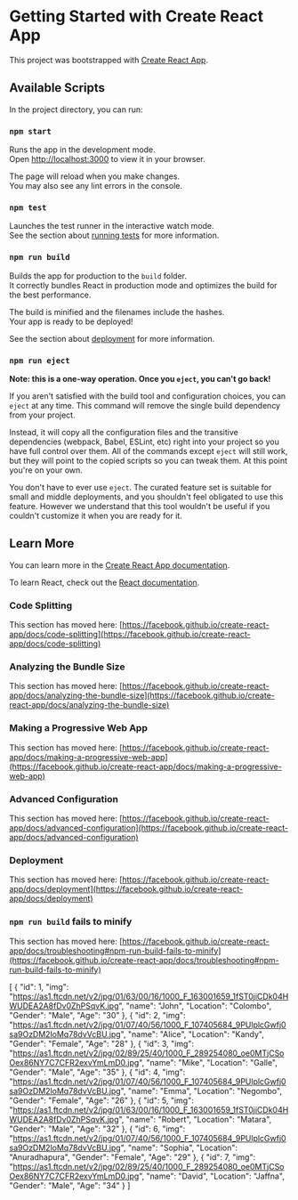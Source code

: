# Getting Started with Create React App

This project was bootstrapped with [Create React App](https://github.com/facebook/create-react-app).

## Available Scripts

In the project directory, you can run:

### `npm start`

Runs the app in the development mode.\
Open [http://localhost:3000](http://localhost:3000) to view it in your browser.

The page will reload when you make changes.\
You may also see any lint errors in the console.

### `npm test`

Launches the test runner in the interactive watch mode.\
See the section about [running tests](https://facebook.github.io/create-react-app/docs/running-tests) for more information.

### `npm run build`

Builds the app for production to the `build` folder.\
It correctly bundles React in production mode and optimizes the build for the best performance.

The build is minified and the filenames include the hashes.\
Your app is ready to be deployed!

See the section about [deployment](https://facebook.github.io/create-react-app/docs/deployment) for more information.

### `npm run eject`

**Note: this is a one-way operation. Once you `eject`, you can't go back!**

If you aren't satisfied with the build tool and configuration choices, you can `eject` at any time. This command will remove the single build dependency from your project.

Instead, it will copy all the configuration files and the transitive dependencies (webpack, Babel, ESLint, etc) right into your project so you have full control over them. All of the commands except `eject` will still work, but they will point to the copied scripts so you can tweak them. At this point you're on your own.

You don't have to ever use `eject`. The curated feature set is suitable for small and middle deployments, and you shouldn't feel obligated to use this feature. However we understand that this tool wouldn't be useful if you couldn't customize it when you are ready for it.

## Learn More

You can learn more in the [Create React App documentation](https://facebook.github.io/create-react-app/docs/getting-started).

To learn React, check out the [React documentation](https://reactjs.org/).

### Code Splitting

This section has moved here: [https://facebook.github.io/create-react-app/docs/code-splitting](https://facebook.github.io/create-react-app/docs/code-splitting)

### Analyzing the Bundle Size

This section has moved here: [https://facebook.github.io/create-react-app/docs/analyzing-the-bundle-size](https://facebook.github.io/create-react-app/docs/analyzing-the-bundle-size)

### Making a Progressive Web App

This section has moved here: [https://facebook.github.io/create-react-app/docs/making-a-progressive-web-app](https://facebook.github.io/create-react-app/docs/making-a-progressive-web-app)

### Advanced Configuration

This section has moved here: [https://facebook.github.io/create-react-app/docs/advanced-configuration](https://facebook.github.io/create-react-app/docs/advanced-configuration)

### Deployment

This section has moved here: [https://facebook.github.io/create-react-app/docs/deployment](https://facebook.github.io/create-react-app/docs/deployment)

### `npm run build` fails to minify

This section has moved here: [https://facebook.github.io/create-react-app/docs/troubleshooting#npm-run-build-fails-to-minify](https://facebook.github.io/create-react-app/docs/troubleshooting#npm-run-build-fails-to-minify)





[
    {
        "id": 1,
        "img": "https://as1.ftcdn.net/v2/jpg/01/63/00/16/1000_F_163001659_1fST0jiCDk04HWUDEA2A8fDv0ZhPSqvK.jpg",
        "name": "John",
        "Location": "Colombo",
        "Gender": "Male",
        "Age": "30"
    },
    {
        "id": 2,
        "img": "https://as1.ftcdn.net/v2/jpg/01/07/40/56/1000_F_107405684_9PUlplcGwfj0sa9OzDM2loMq78dvVcBU.jpg",
        "name": "Alice",
        "Location": "Kandy",
        "Gender": "Female",
        "Age": "28"
    },
    {
        "id": 3,
        "img": "https://as1.ftcdn.net/v2/jpg/02/89/25/40/1000_F_289254080_oe0MTjCSoOex86NY7C7CFR2exvYmLmD0.jpg",
        "name": "Mike",
        "Location": "Galle",
        "Gender": "Male",
        "Age": "35"
    },
    {
        "id": 4,
        "img": "https://as1.ftcdn.net/v2/jpg/01/07/40/56/1000_F_107405684_9PUlplcGwfj0sa9OzDM2loMq78dvVcBU.jpg",
        "name": "Emma",
        "Location": "Negombo",
        "Gender": "Female",
        "Age": "26"
    },
    {
        "id": 5,
        "img": "https://as1.ftcdn.net/v2/jpg/01/63/00/16/1000_F_163001659_1fST0jiCDk04HWUDEA2A8fDv0ZhPSqvK.jpg",
        "name": "Robert",
        "Location": "Matara",
        "Gender": "Male",
        "Age": "32"
    },
    {
        "id": 6,
        "img": "https://as1.ftcdn.net/v2/jpg/01/07/40/56/1000_F_107405684_9PUlplcGwfj0sa9OzDM2loMq78dvVcBU.jpg",
        "name": "Sophia",
        "Location": "Anuradhapura",
        "Gender": "Female",
        "Age": "29"
    },
    {
        "id": 7,
        "img": "https://as1.ftcdn.net/v2/jpg/02/89/25/40/1000_F_289254080_oe0MTjCSoOex86NY7C7CFR2exvYmLmD0.jpg",
        "name": "David",
        "Location": "Jaffna",
        "Gender": "Male",
        "Age": "34"
    }
]
